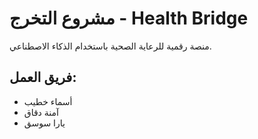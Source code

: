 # مشروع التخرج - Health Bridge

منصة رقمية للرعاية الصحية باستخدام الذكاء الاصطناعي.

## فريق العمل:
- أسماء خطيب
- آمنة دقاق
- يارا سوسق
